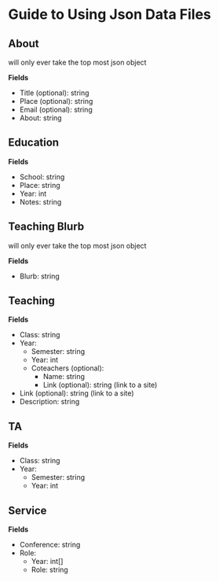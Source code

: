 # Guide to Using Json Data Files

## About
will only ever take the top most json object

**Fields**
- Title (optional): string
- Place (optional): string
- Email (optional): string
- About: string

## Education
**Fields**
- School: string
- Place: string
- Year: int
- Notes: string

## Teaching Blurb
will only ever take the top most json object

**Fields**
- Blurb: string

## Teaching
**Fields**
- Class: string
- Year: 
  - Semester: string
  - Year: int
  - Coteachers (optional):
    - Name: string
    - Link (optional): string (link to a site)
- Link (optional): string (link to a site)
- Description: string

## TA
**Fields**
- Class: string
- Year: 
  - Semester: string
  - Year: int

## Service
**Fields**
- Conference: string
- Role: 
  - Year: int[]
  - Role: string